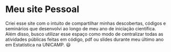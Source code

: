 # Meu site Pessoal

Criei esse site com o intuito de compartilhar minhas descobertas, códigos e seminários que desenvolvi ao longo de meu ano de iniciação científica. Além disso, busco utilizar esse espaço como modo de centralizar todas as atividades públicas feitas em código, pdf ou slides durante meu último ano em Estatística na UNICAMP. :smiley: